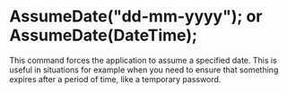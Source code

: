 # AssumeDate("dd-mm-yyyy"); or AssumeDate(DateTime);



This command forces the application to assume a specified date. This is useful in situations for example when you need to ensure that something expires after a period of time, like a temporary password.



